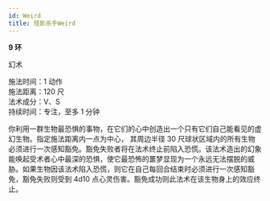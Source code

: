 ```yaml
---
id: Weird
title: 怪影杀手Weird
---
```


**9 环**

幻术

施法时间：1 动作  
施法距离：120 尺  
法术成分：V、S  
持续时间：专注，至多 1 分钟

你利用一群生物最恐惧的事物，在它们的心中创造出一个只有它们自己能看见的虚幻生物。指定施法距离内一点为中心，
其周边半径 30 尺球状区域内的所有生物必须进行一次感知豁免。豁免失败者将在法术终止前陷入恐慌。该法术造出的幻象能唤起受术者心中最深的恐惧，使它最恐怖的噩梦显现为一个永远无法摆脱的威胁。如果生物因该法术陷入恐慌，则它在自己每回合结束时必须进行一次感知豁免，豁免失败则受到 4d10
点心灵伤害。豁免成功则此法术在该生物身上的效应终止。
